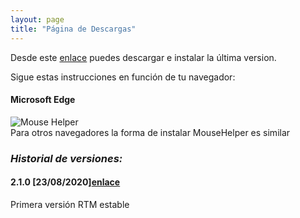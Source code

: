 ```yaml
---
layout: page
title: "Página de Descargas"
---
```



Desde este [enlace](https://github.com/clssystem/MouseHelperReleases/releases/latest/download/MouseHelper.exe) puedes descargar e instalar la última version.

Sigue estas instrucciones en función de tu navegador:


#### Microsoft Edge

<div class="shadow-lg p-3 mb-5 bg-white rounded">
<img class="img-fluid" alt="Mouse Helper" src="https://www.mousehelper.cls-system.es/assets/images/HowToInstallEdge.gif">
</div>
Para otros navegadores la forma de instalar MouseHelper es similar



### <b><i>Historial de versiones:</i></b>

#### 2.1.0 [23/08/2020][enlace](https://github.com/clssystem/MouseHelperReleases/releases/download/v2.1.0/MouseHelper.exe)
   
Primera versión RTM estable
